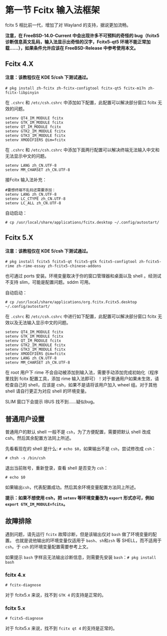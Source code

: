 # 第一节 Fcitx 输入法框架

fcitx 5 相比前一代，增加了对 Wayland 的支持，据说更加流畅。

**注意，在 FreeBSD-14.0-Current 中会出现许多不可预料的奇怪的 bug（fcitx5 诊断信息英文乱码，输入法显示出奇怪的汉字，Fcitx5-qt5 环境不能正常加载……），如果条件允许应该在 FreeBSD-Release 中参考使用本文。**

## Fcitx 4.X

#### 注意：该教程仅在 KDE 5/csh 下测试通过。

`# pkg install zh-fcitx zh-fcitx-configtool fcitx-qt5 fcitx-m17n zh-fcitx-libpinyin`

在 `.cshrc` 和 `/etc/csh.cshrc` 中添加如下配置，此配置可以解决部分窗口 fcitx 无效的问题。

```
setenv QT4_IM_MODULE fcitx
setenv GTK_IM_MODULE fcitx
setenv QT_IM_MODULE fcitx
setenv GTK2_IM_MODULE fcitx
setenv GTK3_IM_MODULE fcitx
setenv XMODIFIERS @im=fcitx
```

在 `.cshrc` 和 `/etc/csh.cshrc` 中添加下面两行配置可以解决终端无法输入中文和无法显示中文的问题。

```
setenv LANG zh_CN.UTF-8
setenv MM_CHARSET zh_CN.UTF-8
```

接Fcitx 输入法补充：

```
#要想终端不乱码还需要添加：
setenv LANG zh_CN.UTF-8
setenv LC_CTYPE zh_CN.UTF-8
setenv LC_ALL zh_CN.UTF-8
```
自动启动：

`# cp /usr/local/share/applications/fcitx.desktop ~/.config/autostart/`

## Fcitx 5.X

#### 注意：该教程仅在 KDE 5/csh 下测试通过。

`# pkg install fcitx5 fcitx5-qt fcitx5-gtk fcitx5-configtool zh-fcitx5-rime zh-rime-essay zh-fcitx5-chinese-addons`

也可通过 ports 安装。环境变量取决于你的窗口管理器和桌面以及 shell 。经测试不支持 slim，可能是配置问题。sddm 可用。

自动启动：

`# cp /usr/local/share/applications/org.fcitx.Fcitx5.desktop ~/.config/autostart/`

在 `.cshrc` 和 `/etc/csh.cshrc` 中进行如下配置，此配置可以解决部分窗口 fcitx 无效以及无法输入显示中文的问题。

```
setenv QT4_IM_MODULE fcitx
setenv GTK_IM_MODULE fcitx
setenv QT_IM_MODULE fcitx
setenv GTK2_IM_MODULE fcitx
setenv GTK3_IM_MODULE fcitx
setenv XMODIFIERS @im=fcitx
setenv LANG zh_CN.UTF-8
setenv MM_CHARSET zh_CN.UTF-8
```

在 root 用户下 rime 不会自动被添加到输入法，需要手动添加完成初始化（程序里找到 fcitx 配置工具，添加 rime 输入法即可）！对于普通用户如果未生效，请检查自己的 shell，应该是 csh，如果不是请将该用户加入 wheel 组。对于其他 shell 请自行更正为对应 shell 的环境变量。

SLIM 窗口下会提示 IBUS 找不到……疑似bug。
  
## 普通用户设置
  
普通用户的默认 shell 一般不是 `csh`，为了方便配置，需要把默认 shell 改成 csh。然后其余配置方法同上所述。
  
先看看现在的 shell 是什么: `# echo $0`，如果输出不是 `csh`，尝试修改成 `csh`：

```
# chsh -s /bin/csh
```

退出当前账号，重新登录，查看 shell 是否变为 `csh`：

```
# echo $0
```
  
如果输出`csh`，代表配置成功。然后其余环境变量配置方法同上所述。
  
**提示：如果不想使用 csh，把 `setenv` 等环境变量改为 `export` 形式亦可，例如 `export GTK_IM_MODULE=fcitx`。**
  
## 故障排除
  
遇到问题，请先运行 `fcitx` 故障诊断，但是该输出仅对 `bash` 做了环境变量的配置。
也就是说他输出的环境变量仅适用于 `bash`、`sh`和`zsh` 等 SHELL，而不适用于 `csh`。于 `csh` 的环境变量配置需要参考上文。
  
如果提示 `bash` 字样且无法输出诊断信息，则需要先安装 `bash`：`# pkg install bash`
  
### fcitx 4.x
  
```
# fcitx-diagnose
```
  
对于 fcitx5.x 来说，找不到 `GTK 4` 的支持是正常的。
  
### fcitx 5.x
  
```
# fcitx5-diagnose
```
  
对于 fcitx5.x 来说，找不到 `fcitx qt 4` 的支持是正常的。
